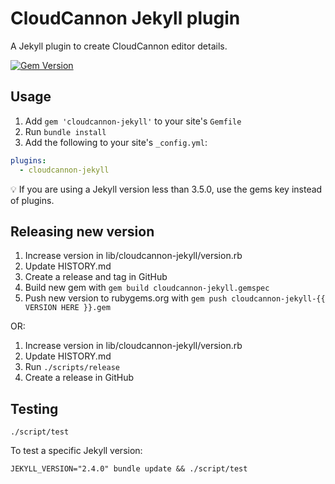 # CloudCannon Jekyll plugin

A Jekyll plugin to create CloudCannon editor details.

[![Gem Version](https://badge.fury.io/rb/cloudcannon-jekyll.svg)](https://badge.fury.io/rb/cloudcannon-jekyll)

## Usage

1. Add `gem 'cloudcannon-jekyll'` to your site's `Gemfile`
2. Run `bundle install`
3. Add the following to your site's `_config.yml`:

```yaml
plugins:
  - cloudcannon-jekyll
```

💡 If you are using a Jekyll version less than 3.5.0, use the gems key instead of plugins.


## Releasing new version

1. Increase version in lib/cloudcannon-jekyll/version.rb
2. Update HISTORY.md
3. Create a release and tag in GitHub
4. Build new gem with `gem build cloudcannon-jekyll.gemspec`
5. Push new version to rubygems.org with `gem push cloudcannon-jekyll-{{ VERSION HERE }}.gem`

OR:

1. Increase version in lib/cloudcannon-jekyll/version.rb
2. Update HISTORY.md
3. Run `./scripts/release`
3. Create a release in GitHub


## Testing

```
./script/test
```

To test a specific Jekyll version:

```
JEKYLL_VERSION="2.4.0" bundle update && ./script/test
```
